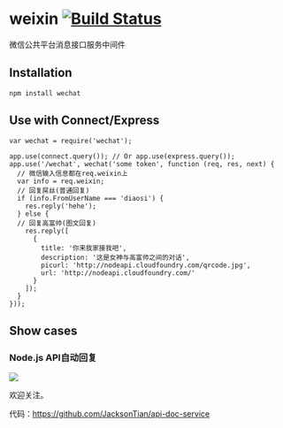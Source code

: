 weixin [![Build Status](https://travis-ci.org/JacksonTian/weixin.png?branch=master)](https://travis-ci.org/JacksonTian/weixin)
======

微信公共平台消息接口服务中间件

## Installation

```
npm install wechat
```

## Use with Connect/Express

```
var wechat = require('wechat');

app.use(connect.query()); // Or app.use(express.query());
app.use('/wechat', wechat('some token', function (req, res, next) {
  // 微信输入信息都在req.weixin上
  var info = req.weixin;
  // 回复屌丝(普通回复)
  if (info.FromUserName === 'diaosi') {
    res.reply('hehe');
  } else {
  // 回复高富帅(图文回复)
    res.reply([
      {
        title: '你来我家接我吧',
        description: '这是女神与高富帅之间的对话',
        picurl: 'http://nodeapi.cloudfoundry.com/qrcode.jpg',
        url: 'http://nodeapi.cloudfoundry.com/'
      }
    ]);
  }
}));
```

## Show cases
### Node.js API自动回复

![](http://nodeapi.cloudfoundry.com/qrcode.jpg)

欢迎关注。

代码：<https://github.com/JacksonTian/api-doc-service>
